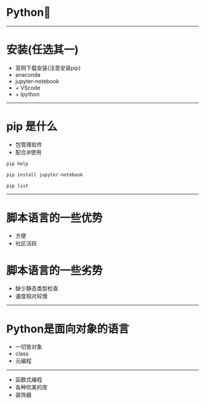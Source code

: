 
# Python:snake:

---

# 安装(任选其一)

- 官网下载安装(注意安装pip)
- anaconda
- jupyter-notebook
- \+ VScode
- \+ Ipython

---

# pip 是什么

- 包管理软件
- 配合`源`使用

```bash
pip help

pip install jupyter-notebook

pip list
```

---

# 脚本语言的一些优势

- 方便
- 社区活跃

# 脚本语言的一些劣势

- 缺少静态类型检查
- 速度相对较慢

---

# Python是面向对象的语言

- 一切皆对象
- class
- 元编程

---

- 函数式编程
- 各种优美的库
- 装饰器
